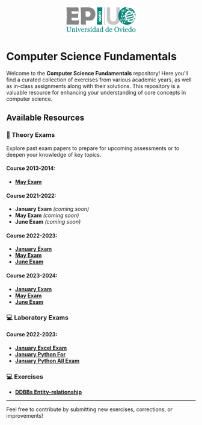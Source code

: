 <p align="center">
  <img src="/img/logo-epigijon.png" alt="EPIG Gijón Logo" width="200"/>
</p>

# Computer Science Fundamentals

Welcome to the **Computer Science Fundamentals** repository! Here you'll find a curated collection of exercises from
various academic years, as well as in-class assignments along with their solutions. This repository is a valuable
resource for enhancing your understanding of core concepts in computer science.

## Available Resources

### 📘 Theory Exams

Explore past exam papers to prepare for upcoming assessments or to deepen your knowledge of key topics.

#### Course 2013-2014:

- **[May Exam](exams/theory/13-14-EPIG-FCS-MayExam.md)**

#### Course 2021-2022:

- **January Exam** *(coming soon)*
- **May Exam** *(coming soon)*
- **June Exam** *(coming soon)*

#### Course 2022-2023:

- **[January Exam](exams/theory/22-23-EPIG-FCS-JanuaryExam.md)**
- **[May Exam](exams/theory/22-23-EPIG-FCS-MayExam.md)**
- **[June Exam](exams/theory/22-23-EPIG-FCS-JuneExam.md)**

#### Course 2023-2024:

- **[January Exam](exams/theory/23-24-EPIG-FCS-JanuaryExam.md)**
- **[May Exam](exams/theory/23-24-EPIG-FCS-MayExam.md)**
- **[June Exam](exams/theory/23-24-EPIG-FCS-JuneExam.md)**

### 💻 Laboratory Exams

#### Course 2022-2023:
- **[January Excel Exam](exams/laboratory/22-23-EPIG-FCS-Lab-Excel.md)**
- **[January Python For](exams/laboratory/22-23-EPIG-FCS-Lab-Python1.md)**
- **[January Python All Exam](exams/laboratory/22-23-EPIG-FCS-Lab-Python2.md)**

### 💻 Exercises

- **[DDBBs Entity-relationship](exercises/2_exercises_BBDD.md)**

---

Feel free to contribute by submitting new exercises, corrections, or improvements!
